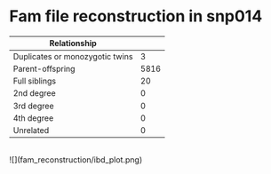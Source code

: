 # Fam file reconstruction in snp014
| Relationship |   |
| ------------ | - |
| Duplicates or monozygotic twins| 3 |
| Parent-offspring| 5816 |
| Full siblings| 20 |
| 2nd degree| 0 |
| 3rd degree| 0 |
| 4th degree| 0 |
| Unrelated| 0 |
<BR>
![](fam_reconstruction/ibd_plot.png)
